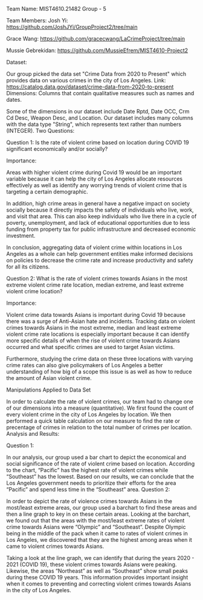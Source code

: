Team Name: MIST4610.21482 Group - 5

Team Members:
Josh Yi: https://github.com/JoshJYi/GroupProject2/tree/main

Grace Wang: https://github.com/gracecwang/LaCrimeProject/tree/main

Mussie Gebrekidan: https://github.com/MussieEfrem/MIST4610-Project2

Dataset:

Our group picked the data set "Crime Data from 2020 to Present" which provides data on various crimes in the city of Los Angeles.
Link: https://catalog.data.gov/dataset/crime-data-from-2020-to-present
Dimensions: Columns that contain qualitative measures such as names and dates.

Some of the dimensions in our dataset include Date Rptd, Date OCC, Crm Cd Desc, Weapon Desc, and Location.
Our dataset includes many columns with the data type "String", which represents text rather than numbers (INTEGER).
Two Questions:

Question 1: Is the rate of violent crime based on location during COVID 19 significant economically and/or socially?

Importance:

Areas with higher violent crime during Covid 19 would be an important variable because it can help the city of Los Angeles allocate resources effectively as well as identify any worrying trends of violent crime that is targeting a certain demographic.

In addition, high crime areas in general have a negative impact on society socially because it directly impacts the safety of individuals who live, work, and visit that area. This can also keep individuals who live there in a cycle of poverty, unemployment, and lack of educational opportunities due to less funding from property tax for public infrastructure and decreased economic investment.

In conclusion, aggregating data of violent crime within locations in Los Angeles as a whole can help government entities make informed decisions on policies to decrease the crime rate and increase productivity and safety for all its citizens.

Question 2: What is the rate of violent crimes towards Asians in the most extreme violent crime rate location, median extreme, and least extreme violent crime location?

Importance:

Violent crime data towards Asians is important during Covid 19 because there was a surge of Anti-Asian hate and incidents. Tracking data on violent crimes towards Asians in the most extreme, median and least extreme violent crime rate locations is especially important because it can identify more specific details of when the rise of violent crime towards Asians occurred and what specific crimes are used to target Asian victims.

Furthermore, studying the crime data on these three locations with varying crime rates can also give policymakers of Los Angeles a better understanding of how big of a scope this issue is as well as how to reduce the amount of Asian violent crime.

Manipulations Applied to Data Set

In order to calculate the rate of violent crimes, our team had to change one of our dimensions into a measure (quantitative). We first found the count of every violent crime in the city of Los Angeles by location. We then performed a quick table calculation on our measure to find the rate or precentage of crimes in relation to the total number of crimes per location.
Analysis and Results:

Question 1:

In our analysis, our group used a bar chart to depict the economical and social significance of the rate of violent crime based on location. According to the chart, “Pacific” has the highest rate of violent crimes while “Southeast” has the lowest. Based on our results, we can conclude that the Los Angeles government needs to prioritize their efforts for the area “Pacific” and spend less time in the “Southeast” area.
Question 2:

In order to depict the rate of violence crimes towards Asians in the most/least extreme areas, our group used a barchart to find these areas and then a line graph to key in on these certain areas. Looking at the barchart, we found out that the areas with the most/least extreme rates of violent crime towards Asians were “Olympic” and “Southeast”. Despite Olympic being in the middle of the pack when it came to rates of violent crimes in Los Angeles, we discovered that they are the highest among areas when it came to violent crimes towards Asians.

Taking a look at the line graph, we can identify that during the years 2020 - 2021 (COVID 19), these violent crimes towards Asians were peaking. Likewise, the areas “Northeast” as well as “Southeast” show small peaks during these COVID 19 years. This information provides important insight when it comes to preventing and correcting violent crimes towards Asians in the city of Los Angeles.
